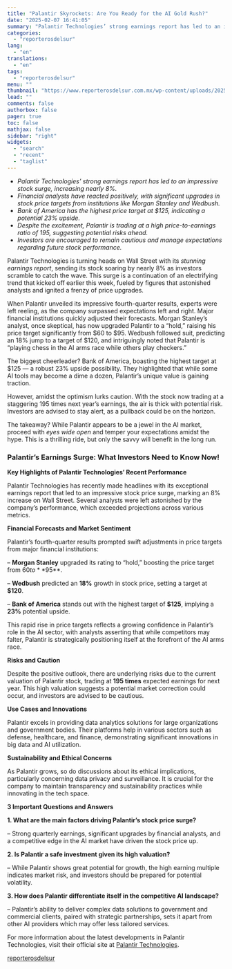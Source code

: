 ```yaml
---
title: "Palantir Skyrockets: Are You Ready for the AI Gold Rush?"
date: "2025-02-07 16:41:05"
summary: "Palantir Technologies’ strong earnings report has led to an impressive stock surge, increasing nearly 8%.Financial analysts have reacted positively, with significant upgrades in stock price targets from institutions like Morgan Stanley and Wedbush.Bank of America has the highest price target at $125, indicating a potential 23% upside.Despite the excitement, Palantir..."
categories:
  - "reporterosdelsur"
lang:
  - "en"
translations:
  - "en"
tags:
  - "reporterosdelsur"
menu: ""
thumbnail: "https://www.reporterosdelsur.com.mx/wp-content/uploads/2025/02/compressed_img-WNjxglcdi9lXIYcWF45q4SXp-480x384.png"
lead: ""
comments: false
authorbox: false
pager: true
toc: false
mathjax: false
sidebar: "right"
widgets:
  - "search"
  - "recent"
  - "taglist"
---
```


* *Palantir Technologies’ strong earnings report has led to an impressive stock surge, increasing nearly 8%.*
* *Financial analysts have reacted positively, with significant upgrades in stock price targets from institutions like Morgan Stanley and Wedbush.*
* *Bank of America has the highest price target at $125, indicating a potential 23% upside.*
* *Despite the excitement, Palantir is trading at a high price-to-earnings ratio of 195, suggesting potential risks ahead.*
* *Investors are encouraged to remain cautious and manage expectations regarding future stock performance.*

Palantir Technologies is turning heads on Wall Street with its *stunning earnings report*, sending its stock soaring by nearly 8% as investors scramble to catch the wave. This surge is a continuation of an electrifying trend that kicked off earlier this week, fueled by figures that astonished analysts and ignited a frenzy of price upgrades.

When Palantir unveiled its impressive fourth-quarter results, experts were left reeling, as the company surpassed expectations left and right. Major financial institutions quickly adjusted their forecasts. Morgan Stanley’s analyst, once skeptical, has now upgraded Palantir to a “hold,” raising his price target significantly from $60 to $95. Wedbush followed suit, predicting an 18% jump to a target of $120, and intriguingly noted that Palantir is “playing chess in the AI arms race while others play checkers.”

The biggest cheerleader? Bank of America, boasting the highest target at $125 — a robust 23% upside possibility. They highlighted that while some AI tools may become a dime a dozen, Palantir’s unique value is gaining traction.

However, amidst the optimism lurks caution. With the stock now trading at a staggering 195 times next year’s earnings, the air is thick with potential risk. Investors are advised to stay alert, as a pullback could be on the horizon.

The takeaway? While Palantir appears to be a jewel in the AI market, proceed with *eyes wide open* and temper your expectations amidst the hype. This is a thrilling ride, but only the savvy will benefit in the long run.

### Palantir’s Earnings Surge: What Investors Need to Know Now!

**Key Highlights of Palantir Technologies’ Recent Performance**

Palantir Technologies has recently made headlines with its exceptional earnings report that led to an impressive stock price surge, marking an 8% increase on Wall Street. Several analysts were left astonished by the company’s performance, which exceeded projections across various metrics.

**Financial Forecasts and Market Sentiment**

Palantir’s fourth-quarter results prompted swift adjustments in price targets from major financial institutions:  

– **Morgan Stanley** upgraded its rating to “hold,” boosting the price target from $60 to **$95**.  

– **Wedbush** predicted an **18%** growth in stock price, setting a target at **$120**.  

– **Bank of America** stands out with the highest target of **$125**, implying a **23%** potential upside.

This rapid rise in price targets reflects a growing confidence in Palantir’s role in the AI sector, with analysts asserting that while competitors may falter, Palantir is strategically positioning itself at the forefront of the AI arms race.

**Risks and Caution**

Despite the positive outlook, there are underlying risks due to the current valuation of Palantir stock, trading at **195 times** expected earnings for next year. This high valuation suggests a potential market correction could occur, and investors are advised to be cautious.

**Use Cases and Innovations**

Palantir excels in providing data analytics solutions for large organizations and government bodies. Their platforms help in various sectors such as defense, healthcare, and finance, demonstrating significant innovations in big data and AI utilization.

**Sustainability and Ethical Concerns**

As Palantir grows, so do discussions about its ethical implications, particularly concerning data privacy and surveillance. It is crucial for the company to maintain transparency and sustainability practices while innovating in the tech space.

**3 Important Questions and Answers**

**1. What are the main factors driving Palantir’s stock price surge?**  

– Strong quarterly earnings, significant upgrades by financial analysts, and a competitive edge in the AI market have driven the stock price up.

**2. Is Palantir a safe investment given its high valuation?**  

– While Palantir shows great potential for growth, the high earning multiple indicates market risk, and investors should be prepared for potential volatility.

**3. How does Palantir differentiate itself in the competitive AI landscape?**  

– Palantir’s ability to deliver complex data solutions to government and commercial clients, paired with strategic partnerships, sets it apart from other AI providers which may offer less tailored services.

For more information about the latest developments in Palantir Technologies, visit their official site at [Palantir Technologies](https://www.palantir.com).

[reporterosdelsur](https://www.reporterosdelsur.com.mx/news-en/palantir-skyrockets-are-you-ready-for-the-ai-gold-rush/126883/)
